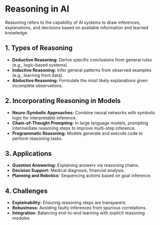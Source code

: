 # Reasoning in AI

Reasoning refers to the capability of AI systems to draw inferences, explanations, and decisions based on available information and learned knowledge.

## 1. Types of Reasoning

- **Deductive Reasoning:** Derive specific conclusions from general rules (e.g., logic-based systems).
- **Inductive Reasoning:** Infer general patterns from observed examples (e.g., learning from data).
- **Abductive Reasoning:** Formulate the most likely explanations given incomplete observations.

## 2. Incorporating Reasoning in Models

- **Neuro-Symbolic Approaches:** Combine neural networks with symbolic logic for interpretable inference.
- **Chain-of-Thought Prompting:** In large language models, prompting intermediate reasoning steps to improve multi-step inference.
- **Programmatic Reasoning:** Models generate and execute code to perform reasoning tasks.

## 3. Applications

- **Question Answering:** Explaining answers via reasoning chains.
- **Decision Support:** Medical diagnosis, financial analysis.
- **Planning and Robotics:** Sequencing actions based on goal inference.

## 4. Challenges

- **Explainability:** Ensuring reasoning steps are transparent.
- **Robustness:** Avoiding faulty inferences from spurious correlations.
- **Integration:** Balancing end-to-end learning with explicit reasoning modules.
